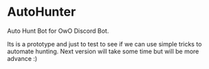 # AutoHunter
Auto Hunt Bot for OwO Discord  Bot.

Its is a prototype and just to test to see if we can use simple tricks to automate hunting.
Next version will take some time but will be more advance :)
